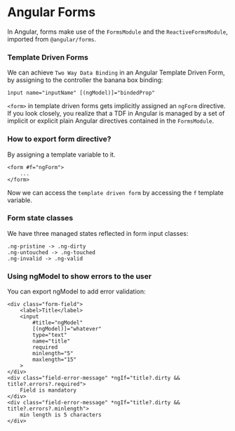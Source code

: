 # Angular Forms

In Angular, forms make use of the `FormsModule` and the `ReactiveFormsModule`, imported from `@angular/forms`.

### Template Driven Forms
We can achieve `Two Way Data Binding` in an Angular Template Driven Form, by assigning to the controller the banana box
binding:
```angular2html
ìnput name="inputName" [(ngModel)]="bindedProp"
```
`<form>` in template driven forms gets implicitly assigned an `ngForm` directive. If you look closely, you realize that a 
TDF in Angular is managed by a set of implicit or explicit plain Angular directives contained in the `FormsModule`.

### How to export form directive?
By assigning a template variable to it.
```angular2html
<form #f="ngForm">
    ...
</form>
```
Now we can access the `template driven form` by accessing the `f` template variable.

### Form state classes
We have three managed states reflected in form input classes:
```text
.ng-pristine -> .ng-dirty
.ng-untouched -> .ng-touched
.ng-invalid -> .ng-valid
```

### Using ngModel to show errors to the user
You can export ngModel to add error validation:
```angular2html
<div class="form-field">
    <label>Title</label>
    <input
        #title="ngModel"
        [(ngModel)]="whatever"
        type="text"
        name="title"
        required
        minlength="5"
        maxlength="15"
    >
</div>
<div class="field-error-message" *ngIf="title?.dirty && title?.errors?.required">
    Field is mandatory
</div>
<div class="field-error-message" *ngIf="title?.dirty && title?.errors?.minlength">
    min length is 5 characters
</div>
```
